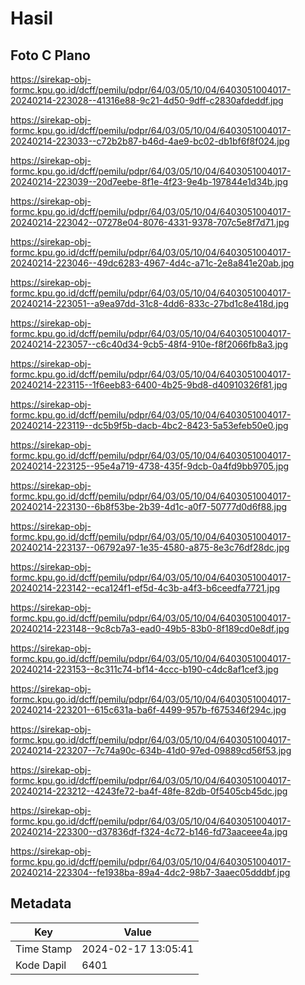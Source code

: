# Hasil

## Foto C Plano

https://sirekap-obj-formc.kpu.go.id/dcff/pemilu/pdpr/64/03/05/10/04/6403051004017-20240214-223028--41316e88-9c21-4d50-9dff-c2830afdeddf.jpg

https://sirekap-obj-formc.kpu.go.id/dcff/pemilu/pdpr/64/03/05/10/04/6403051004017-20240214-223033--c72b2b87-b46d-4ae9-bc02-db1bf6f8f024.jpg

https://sirekap-obj-formc.kpu.go.id/dcff/pemilu/pdpr/64/03/05/10/04/6403051004017-20240214-223039--20d7eebe-8f1e-4f23-9e4b-197844e1d34b.jpg

https://sirekap-obj-formc.kpu.go.id/dcff/pemilu/pdpr/64/03/05/10/04/6403051004017-20240214-223042--07278e04-8076-4331-9378-707c5e8f7d71.jpg

https://sirekap-obj-formc.kpu.go.id/dcff/pemilu/pdpr/64/03/05/10/04/6403051004017-20240214-223046--49dc6283-4967-4d4c-a71c-2e8a841e20ab.jpg

https://sirekap-obj-formc.kpu.go.id/dcff/pemilu/pdpr/64/03/05/10/04/6403051004017-20240214-223051--a9ea97dd-31c8-4dd6-833c-27bd1c8e418d.jpg

https://sirekap-obj-formc.kpu.go.id/dcff/pemilu/pdpr/64/03/05/10/04/6403051004017-20240214-223057--c6c40d34-9cb5-48f4-910e-f8f2066fb8a3.jpg

https://sirekap-obj-formc.kpu.go.id/dcff/pemilu/pdpr/64/03/05/10/04/6403051004017-20240214-223115--1f6eeb83-6400-4b25-9bd8-d40910326f81.jpg

https://sirekap-obj-formc.kpu.go.id/dcff/pemilu/pdpr/64/03/05/10/04/6403051004017-20240214-223119--dc5b9f5b-dacb-4bc2-8423-5a53efeb50e0.jpg

https://sirekap-obj-formc.kpu.go.id/dcff/pemilu/pdpr/64/03/05/10/04/6403051004017-20240214-223125--95e4a719-4738-435f-9dcb-0a4fd9bb9705.jpg

https://sirekap-obj-formc.kpu.go.id/dcff/pemilu/pdpr/64/03/05/10/04/6403051004017-20240214-223130--6b8f53be-2b39-4d1c-a0f7-50777d0d6f88.jpg

https://sirekap-obj-formc.kpu.go.id/dcff/pemilu/pdpr/64/03/05/10/04/6403051004017-20240214-223137--06792a97-1e35-4580-a875-8e3c76df28dc.jpg

https://sirekap-obj-formc.kpu.go.id/dcff/pemilu/pdpr/64/03/05/10/04/6403051004017-20240214-223142--eca124f1-ef5d-4c3b-a4f3-b6ceedfa7721.jpg

https://sirekap-obj-formc.kpu.go.id/dcff/pemilu/pdpr/64/03/05/10/04/6403051004017-20240214-223148--9c8cb7a3-ead0-49b5-83b0-8f189cd0e8df.jpg

https://sirekap-obj-formc.kpu.go.id/dcff/pemilu/pdpr/64/03/05/10/04/6403051004017-20240214-223153--8c311c74-bf14-4ccc-b190-c4dc8af1cef3.jpg

https://sirekap-obj-formc.kpu.go.id/dcff/pemilu/pdpr/64/03/05/10/04/6403051004017-20240214-223201--615c631a-ba6f-4499-957b-f675346f294c.jpg

https://sirekap-obj-formc.kpu.go.id/dcff/pemilu/pdpr/64/03/05/10/04/6403051004017-20240214-223207--7c74a90c-634b-41d0-97ed-09889cd56f53.jpg

https://sirekap-obj-formc.kpu.go.id/dcff/pemilu/pdpr/64/03/05/10/04/6403051004017-20240214-223212--4243fe72-ba4f-48fe-82db-0f5405cb45dc.jpg

https://sirekap-obj-formc.kpu.go.id/dcff/pemilu/pdpr/64/03/05/10/04/6403051004017-20240214-223300--d37836df-f324-4c72-b146-fd73aaceee4a.jpg

https://sirekap-obj-formc.kpu.go.id/dcff/pemilu/pdpr/64/03/05/10/04/6403051004017-20240214-223304--fe1938ba-89a4-4dc2-98b7-3aaec05dddbf.jpg


## Metadata

| Key        | Value               |
| ---------- | ------------------- |
| Time Stamp | 2024-02-17 13:05:41 |
| Kode Dapil | 6401                |



